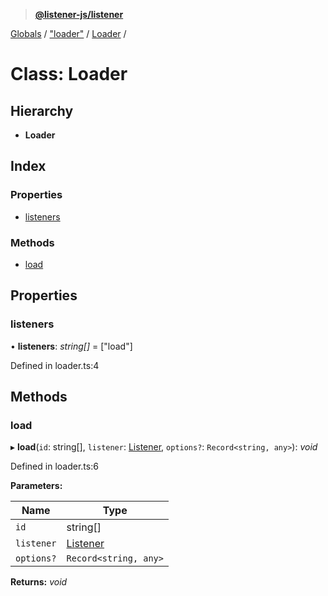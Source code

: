 > **[@listener-js/listener](../README.md)**

[Globals](../globals.md) / ["loader"](../modules/_loader_.md) / [Loader](_loader_.loader.md) /

# Class: Loader

## Hierarchy

* **Loader**

## Index

### Properties

* [listeners](_loader_.loader.md#listeners)

### Methods

* [load](_loader_.loader.md#load)

## Properties

###  listeners

• **listeners**: *string[]* =  ["load"]

Defined in loader.ts:4

## Methods

###  load

▸ **load**(`id`: string[], `listener`: [Listener](_index_.listener.md), `options?`: `Record<string, any>`): *void*

Defined in loader.ts:6

**Parameters:**

Name | Type |
------ | ------ |
`id` | string[] |
`listener` | [Listener](_index_.listener.md) |
`options?` | `Record<string, any>` |

**Returns:** *void*